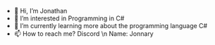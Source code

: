 - 👋 Hi, I’m Jonathan 
- 👀 I’m interested in Programming in C#
- 🌱 I’m currently learning more about the programming language C#
- 📫 How to reach me? Discord \n Name: Jonnary
